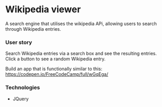 # Wikipedia viewer
A search engine that utilises the wikipedia APi, allowing users to search through Wikipedia entries. 

### User story
Search Wikipedia entries via a search box and see the resulting entries. Click a button to see a random Wikipedia entry.

Build an app that is functionally similar to this: https://codepen.io/FreeCodeCamp/full/wGqEga/

### Technologies
* JQuery

